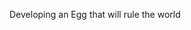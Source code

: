 Developing an Egg that will rule the world

<!---
Polarx-YZ/Polarx-YZ is a ✨ special ✨ repository because its `README.md` (this file) appears on your GitHub profile.
You can click the Preview link to take a look at your changes.
--->
